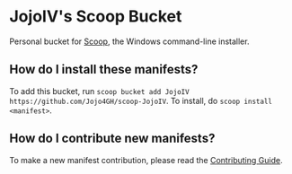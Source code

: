 # JojoIV's Scoop Bucket

<!-- Uncomment the following line after replacing placeholders -->
<!-- [![Build Status](https://ci.appveyor.com/api/projects/status/rjd3vhlnek897ofy?svg=true)](https://ci.appveyor.com/project/Jojo4GH/scoop-JojoIV "Build Status") [![Excavator](https://github.com/Jojo4GH/scoop-JojoIV/actions/workflows/excavator.yml/badge.svg)](https://github.com/Jojo4GH/scoop-JojoIV/actions/workflows/excavator.yml) -->

Personal bucket for [Scoop](https://scoop.sh), the Windows command-line installer.

How do I install these manifests?
---------------------------------

To add this bucket, run `scoop bucket add JojoIV https://github.com/Jojo4GH/scoop-JojoIV`. To install, do `scoop install <manifest>`.

How do I contribute new manifests?
----------------------------------

To make a new manifest contribution, please read the [Contributing Guide](https://github.com/ScoopInstaller/.github/blob/main/.github/CONTRIBUTING.md).
